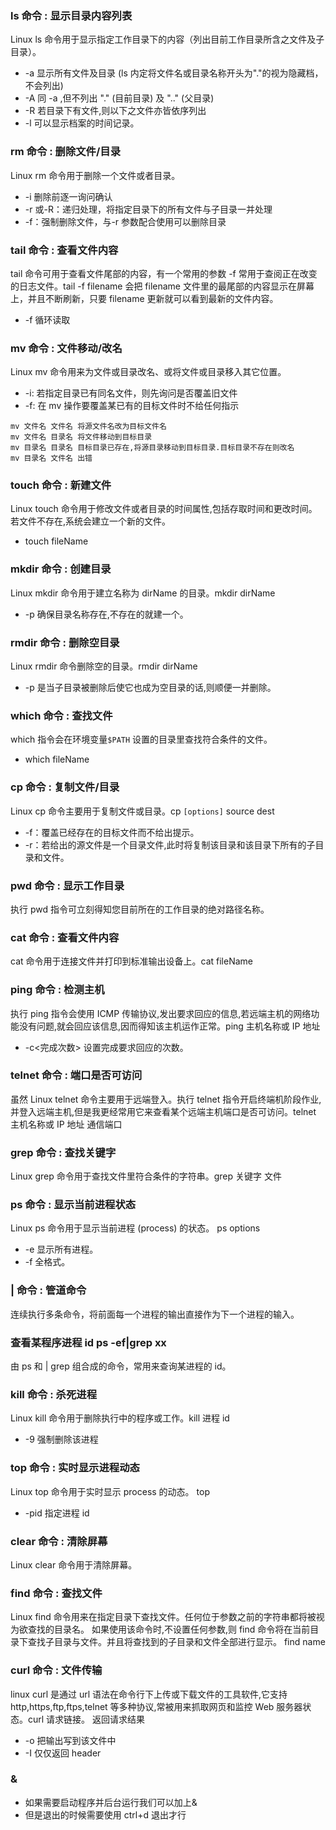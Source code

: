 ### ls 命令 : 显示目录内容列表

Linux ls 命令用于显示指定工作目录下的内容（列出目前工作目录所含之文件及子目录）。

- -a 显示所有文件及目录 (ls 内定将文件名或目录名称开头为"."的视为隐藏档，不会列出)
- -A 同 -a ,但不列出 "." (目前目录) 及 ".." (父目录)
- -R 若目录下有文件,则以下之文件亦皆依序列出
- -l 可以显示档案的时间记录。

### rm 命令 : 删除文件/目录

Linux rm 命令用于删除一个文件或者目录。

- -i 删除前逐一询问确认
- -r 或-R：递归处理，将指定目录下的所有文件与子目录一并处理
- -f：强制删除文件，与-r 参数配合使用可以删除目录

### tail 命令 : 查看文件内容

tail 命令可用于查看文件尾部的内容，有一个常用的参数 -f 常用于查阅正在改变的日志文件。tail -f filename 会把 filename 文件里的最尾部的内容显示在屏幕上，并且不断刷新，只要 filename 更新就可以看到最新的文件内容。

- -f 循环读取

### mv 命令 : 文件移动/改名

Linux mv 命令用来为文件或目录改名、或将文件或目录移入其它位置。

- -i: 若指定目录已有同名文件，则先询问是否覆盖旧文件
- -f: 在 mv 操作要覆盖某已有的目标文件时不给任何指示

```
mv 文件名 文件名 将源文件名改为目标文件名
mv 文件名 目录名 将文件移动到目标目录
mv 目录名 目录名 目标目录已存在,将源目录移动到目标目录.目标目录不存在则改名
mv 目录名 文件名 出错
```

### touch 命令 : 新建文件

Linux touch 命令用于修改文件或者目录的时间属性,包括存取时间和更改时间。若文件不存在,系统会建立一个新的文件。

- touch fileName

### mkdir 命令 : 创建目录

Linux mkdir 命令用于建立名称为 dirName 的目录。mkdir dirName

- -p 确保目录名称存在,不存在的就建一个。

### rmdir 命令 : 删除空目录

Linux rmdir 命令删除空的目录。rmdir dirName

- -p 是当子目录被删除后使它也成为空目录的话,则顺便一并删除。

### which 命令 : 查找文件

which 指令会在环境变量`$PATH` 设置的目录里查找符合条件的文件。

- which fileName

### cp 命令 : 复制文件/目录

Linux cp 命令主要用于复制文件或目录。cp `[options]` source dest

- -f：覆盖已经存在的目标文件而不给出提示。
- -r：若给出的源文件是一个目录文件,此时将复制该目录和该目录下所有的子目录和文件。

### pwd 命令 : 显示工作目录

执行 pwd 指令可立刻得知您目前所在的工作目录的绝对路径名称。

### cat 命令 : 查看文件内容

cat 命令用于连接文件并打印到标准输出设备上。cat fileName

### ping 命令 : 检测主机

执行 ping 指令会使用 ICMP 传输协议,发出要求回应的信息,若远端主机的网络功能没有问题,就会回应该信息,因而得知该主机运作正常。ping 主机名称或 IP 地址

- -c<完成次数> 设置完成要求回应的次数。

### telnet 命令 : 端口是否可访问

虽然 Linux telnet 命令主要用于远端登入。执行 telnet 指令开启终端机阶段作业,并登入远端主机,但是我更经常用它来查看某个远端主机端口是否可访问。telnet 主机名称或 IP 地址 通信端口

### grep 命令 : 查找关键字

Linux grep 命令用于查找文件里符合条件的字符串。grep 关键字 文件

### ps 命令 : 显示当前进程状态

Linux ps 命令用于显示当前进程 (process) 的状态。 ps options

- -e 显示所有进程。
- -f 全格式。

### | 命令 : 管道命令

连续执行多条命令，将前面每一个进程的输出直接作为下一个进程的输入。

### 查看某程序进程 id ps -ef|grep xx

由 ps 和 | grep 组合成的命令，常用来查询某进程的 id。

### kill 命令 : 杀死进程

Linux kill 命令用于删除执行中的程序或工作。kill 进程 id

- -9 强制删除该进程

### top 命令 : 实时显示进程动态

Linux top 命令用于实时显示 process 的动态。 top

- -pid 指定进程 id

### clear 命令 : 清除屏幕

Linux clear 命令用于清除屏幕。

### find 命令 : 查找文件

Linux find 命令用来在指定目录下查找文件。任何位于参数之前的字符串都将被视为欲查找的目录名。
如果使用该命令时,不设置任何参数,则 find 命令将在当前目录下查找子目录与文件。并且将查找到的子目录和文件全部进行显示。 find name

### curl 命令 : 文件传输

linux curl 是通过 url 语法在命令行下上传或下载文件的工具软件,它支持 http,https,ftp,ftps,telnet 等多种协议,常被用来抓取网页和监控 Web 服务器状态。curl 请求链接。 返回请求结果

- -o 把输出写到该文件中
- -I 仅仅返回 header

### &

- 如果需要启动程序并后台运行我们可以加上&
- 但是退出的时候需要使用 ctrl+d 退出才行
